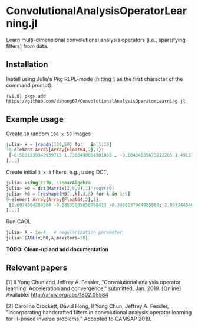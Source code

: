 # ConvolutionalAnalysisOperatorLearning.jl
Learn multi-dimensional convolutional analysis operators
(i.e., sparsifying filters) from data.

## Installation

Install using Julia's Pkg REPL-mode
(hitting `]` as the first character of the command prompt):
```
(v1.0) pkg> add https://github.com/dahong67/ConvolutionalAnalysisOperatorLearning.jl
```

## Example usage

Create `10` random `100 x 50` images
```julia
julia> x = [randn(100,50) for _ in 1:10]
10-element Array{Array{Float64,2},1}:
 [-0.5091539349939715 1.7386490064501035 … -0.10434839673212205 1.4913718856758826; -0.35225316678828295 -0.8815962907259653 … -1.6677487621776104 -1.449212618073853; … ; -1.0848353411048959 -0.9587418527517606 … 0.09690836554809144 -0.43486276266634505; -0.887554388134407 -0.03434441237942858 … -0.4621474853155247 -0.7715344824904893]
[...]
```

Create initial `3 x 3` filters, e.g., using DCT,
```julia
julia> using FFTW, LinearAlgebra
julia> H0 = dct(Matrix(I,9,9),1)'/sqrt(9)
julia> h0 = [reshape(H0[:,k],3,3) for k in 1:9]
9-element Array{Array{Float64,2},1}:
 [1.6974804288204 -0.28533505650798413 -0.3468237944985989; 2.0573445402844377 0.5555863463318774 0.29019803930983806; -0.31306149537884065 0.18390961335489334 0.08856921972995008]
[...]
```

Run CAOL
```julia
julia> λ = 1e-4   # regularization parameter
julia> CAOL(x,h0,λ,maxiters=30)
```

**TODO: Clean-up and add documentation**

## Relevant papers

[1] Il Yong Chun and Jeffrey A. Fessler, "Convolutional analysis operator learning: Acceleration and convergence," submitted, Jan. 2019.
[Online] Available: http://arxiv.org/abs/1802.05584

[2] Caroline Crockett, David Hong, Il Yong Chun, Jeffrey A. Fessler, "Incorporating handcrafted filters in convolutional analysis operator learning for ill-posed inverse problems," Accepted to CAMSAP 2019.
